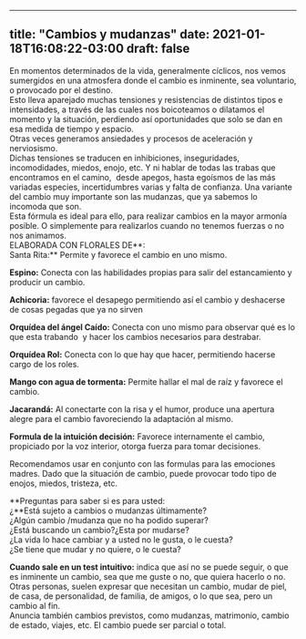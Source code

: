 
---
title: "Cambios y mudanzas"
date: 2021-01-18T16:08:22-03:00
draft: false
--- 
        

 

 


En momentos determinados de la vida, generalmente cíclicos, nos vemos sumergidos en una atmosfera donde el cambio es inminente, sea voluntario, o provocado por el destino.  
Esto lleva aparejado muchas tensiones y resistencias de distintos tipos e intensidades, a través de las cuales nos boicoteamos o dilatamos el momento y la situación, perdiendo así oportunidades que solo se dan en esa medida de tiempo y espacio.  
Otras veces generamos ansiedades y procesos de aceleración y nerviosismo.  
Dichas tensiones se traducen en inhibiciones, inseguridades, incomodidades, miedos, enojo, etc. Y ni hablar de todas las trabas que encontramos en el camino,  desde apegos, hasta egoísmos de las más variadas especies, incertidumbres varias y falta de confianza. Una variante del cambio muy importante son las mudanzas, que ya sabemos lo incomoda que son.  
Esta fórmula es ideal para ello, para realizar cambios en la mayor armonía posible. O simplemente para realizarlos cuando no tenemos fuerzas o no nos animamos.  
ELABORADA CON FLORALES DE**:  
Santa Rita:** Permite y favorece el cambio en uno mismo.  


**Espino:**  Conecta con las habilidades propias para salir del estancamiento y producir un cambio.  


**Achicoria:**  favorece el desapego permitiendo así el cambio y deshacerse de cosas pegadas que ya no sirven  


**Orquídea del ángel Caído:**  Conecta con uno mismo para observar qué es lo que esta trabando  y hacer los cambios necesarios para destrabar.  


**Orquídea Rol:**  Conecta con lo que hay que hacer, permitiendo hacerse cargo de los roles.  


**Mango con agua de tormenta:**  Permite hallar el mal de raíz y favorece el cambio.  


**Jacarandá:**  Al conectarte con la risa y el humor, produce una apertura alegre para el cambio favoreciendo la adaptación al mismo.  


**Formula de la intuición decisión:**  Favorece internamente el cambio, propiciado por la voz interior, otorga fuerza para tomar decisiones.  
  
Recomendamos usar en conjunto con las formulas para las emociones madres. Dado que la situación de cambio, puede provocar todo tipo de enojos, miedos, tristeza, etc.  
  
**Preguntas para saber si es para usted:  
¿**Está sujeto a cambios o mudanzas últimamente?   
¿Algún cambio /mudanza que no ha podido superar?  
¿Está buscando un cambio?¿Esta por mudarse?  
¿La vida lo hace cambiar y a usted no le gusta, o le cuesta?  
¿Se tiene que mudar y no quiere, o le cuesta?  
  


**Cuando sale en un test intuitivo:**  indica que así no se puede seguir, o que es inminente un cambio, sea que me guste o no, que quiera hacerlo o no.  
Otras personas, suelen expresar que necesitan un cambio, mudar de piel, de casa, de personalidad, de familia, de amigos, o lo que sea, pero un cambio al fin.  
Anuncia también cambios previstos, como mudanzas, matrimonio, cambio de estado, viajes, etc. El cambio puede ser parcial o total.  



